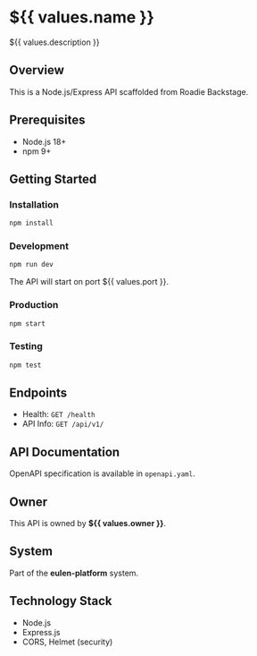 # ${{ values.name }}

${{ values.description }}

## Overview

This is a Node.js/Express API scaffolded from Roadie Backstage.

## Prerequisites

- Node.js 18+
- npm 9+

## Getting Started

### Installation

```bash
npm install
```

### Development

```bash
npm run dev
```

The API will start on port ${{ values.port }}.

### Production

```bash
npm start
```

### Testing

```bash
npm test
```

## Endpoints

- Health: `GET /health`
- API Info: `GET /api/v1/`

## API Documentation

OpenAPI specification is available in `openapi.yaml`.

## Owner

This API is owned by **${{ values.owner }}**.

## System

Part of the **eulen-platform** system.

## Technology Stack

- Node.js
- Express.js
- CORS, Helmet (security)

